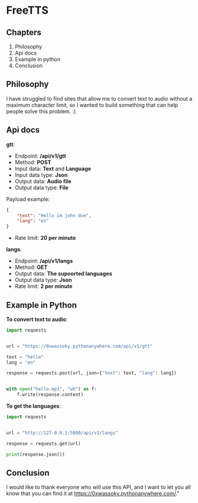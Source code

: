 # FreeTTS

## Chapters

1. Philosophy
2. Api docs 
3. Example in python 
4. Conclusion


## Philosophy

I have struggled to find sites that allow me to convert text to audio without a maximum character limit, so I wanted to build something that can help people solve this problem. :)


## Api docs

**gtt**: 

- Endpoint: **/api/v1/gtt**
- Method: **POST**
- Input data: **Text** and **Language** 
- Input data type: **Json**
- Output data: **Audio file** 
- Output data type: **File** 

Payload example: 

```json
{
    "text": "Hello im john doe", 
    "lang": "en" 
}
```

- Rate limit: **20 per minute**


**langs**:

- Endpoint: **/api/v1/langs**
- Method: **GET**
- Output data: **The supoorted languages** 
- Output data type: **Json** 
- Rate limit: **2 per minute**


## Example in Python

**To convert text to audio**:

```py
import requests


url = "https://0xwassoky.pythonanywhere.com/api/v1/gtt"

text = "hello"
lang = "en"

response = requests.post(url, json={"text": text, "lang": lang})


with open("hello.mp3", "wb") as f:
    f.write(response.content)
```

**To get the languages**:
```py
import requests


url = "http://127.0.0.1:5000/api/v1/langs"

response = requests.get(url)

print(response.json())
```


## Conclusion

I would like to thank everyone who will use this API, and I want to let you all know that you can find it at https://0xwassoky.pythonanywhere.com/."
